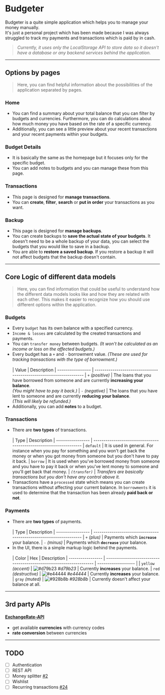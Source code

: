 # Budgeter

Budgeter is a quite simple application which helps you to manage your money manually.<br>
It's just a personal project which has been made because I was always struggled to track my payments and transactions which is paid by in cash.

> *Currently, it uses only the LocalStorage API to store data so it doesn't have a database or any backend services behind the application.*

---

## Options by pages
> Here, you can find helpful information about the possibilities of the application separated by pages.

### Home
- You can find a summary about your total balance that you can filter by budgets and currencies. Furthermore, you can do calculations about how much money you have based on the rate of a specific currency.
- Additionally, you can see a little preview about your recent transactions and your recent payments within your budgets.

### Budget Details
- It is basically the same as the homepage but it focuses only for the specific budget.
- You can add notes to budgets and you can manage these from this page.

### Transactions
- This page is designed for **manage transactions**.
- You can **create**, **filter**, **search** or **put in order** your transactions as you want.

### Backup
- This page is designed for **manage backups**.
- You can create backups to **save the actual state of your budgets**. It doesn't need to be a whole backup of your data, you can select the budgets that you would like to save in a backup.
- You are able to **restore a saved backup**. If you restore a backup it will not affect budgets that the backup doesn't contain.

---
## Core Logic of different data models
> Here, you can find information that could be useful to understand how the different data models looks like and how they are related with each other. This makes it easier to recognize how you should use different options within the application.

### Budgets
- Every `budget` has its own balance with a specified currency.
- `Income & losses` are calculated by the created transactions and payments.
- You can `transfer money` between budgets. *(It won't be calculated as an income or loss on the affected budgets.)*
- Every budget has a `+` and `-` borrowment value. *(These are used for tracking transactions with the type of borrowment.)*<br><br>
  | Value             | Description
  | ----------------- | --------------------------------------------------------------------
  | `+` *(positive)* | The loans that you have borrowed from someone and are currently **increasing your balance**.<br> *(You might have to pay it back.)*
  | `-` *(negative)* | The loans that you have lent to someone and are currently **reducing your balance**.<br> *(This will likely be refunded.)*
- Additionally, you can add **notes** to a budget.

### Transactions
- There are **two types** of transactions.<br><br>
  | Type             | Description
  | ----------------- | --------------------------------------------------------------------
  | `default`      | It is used in general. For instance when you pay for something and you won't get back the money or when you got money from someone but you don't have to pay it back.
  | `borrow`       | It is used when you've borrowed money from someone and you have to pay it back or when you've lent money to someone and you'll get back that money.
  | *`(transfer)`* | *Transfers are basically transactions but you don't have any control above it.*
- Transactions have a `processed` state which means you can create transactions without affecting your current balance. In `borrowments` it is used to determine that the transaction has been already **paid back or not**.

### Payments
- There are **two types** of payments.<br><br>
  | Type             | Description
  | ----------------- | --------------------------------------------------------------------
  | `+` *(plus)*  | Payments which **`increase`** your balance.
  | `-` *(minus)* | Payments which **`decrease`** your balance.
- In the UI, there is a simple markup logic behind the payments.<br><br>
  | Color             | Hex                                                                  | Description
  | ----------------- | -------------------------------------------------------------------- | ------------------- |
  | `yellow` *(accent)*   | ![#d79b23](https://placehold.co/15x15/d79b23/d79b23.png) *#d79b23* | Currently **increases** your balance.
  | `red` *(destructive)* | ![#e44444](https://placehold.co/15x15/e44444/e44444.png) *#e44444* | Currently **increases** your balance.
  | `gray` *(muted)*      | ![#928b8b](https://placehold.co/15x15/928b8b/928b8b.png) *#928b8b* | Currently doesn't affect your balance at all.

---

## 3rd party APIs

#### [ExchangeRate-API](https://www.exchangerate-api.com/)
- get available **currencies** with currency codes
- **rate conversion** between currencies

---

## TODO
- [ ] Authentication
- [ ] REST API
- [ ] Money splitter [#2](https://github.com/maateh/budgeter/issues/2)
- [ ] Wishlist
- [ ] Recurring transactions [#24](https://github.com/maateh/budgeter/issues/24)
